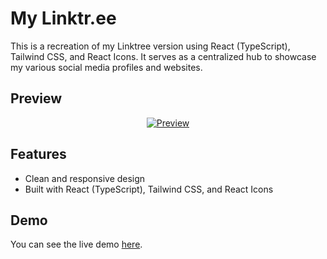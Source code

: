 # My Linktr.ee

This is a recreation of my Linktree version using React (TypeScript), Tailwind CSS, and React Icons. It serves as a centralized hub to showcase my various social media profiles and websites.

## Preview
<div align="center">
<a href="https://link.sosamson.com">
   
![Preview](https://github.com/sosamsony/samson-linktree/blob/main/public/screen.png")

</a>
</div>



## Features

- Clean and responsive design
- Built with React (TypeScript), Tailwind CSS, and React Icons

## Demo

You can see the live demo [here](https://link.sosamson.com).

